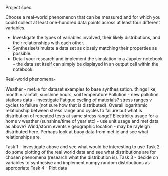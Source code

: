 Project spec:

Choose a real-world phenomenon that can be measured and for which you could
collect at least one-hundred data points across at least four different variables.
- Investigate the types of variables involved, their likely distributions, and their
relationships with each other.
- Synthesise/simulate a data set as closely matching their properties as possible.
- Detail your research and implement the simulation in a Jupyter notebook – the
data set itself can simply be displayed in an output cell within the notebook.


Real-world phenomena-

Weather - met.ie for dataset examples to base synthesisation. things like, month v rainfall, sunshine hours, soil temperature 
Pollution - new pollution stations data - investigate
Fatigue cycling of materials? stress ranges v cycles to failure (not sure how that is distributed). Overall logarithmic relationship between stress range and cycles to failure but what is distribution of repeated tests at same stress range?
Electricity usage for a home v weather (sunshine/time of year etc) - use unit usage and met data as above? 
Wind/storm events v geographic location - may be rayleigh distributed here. Perhaps look at buoy data from met.ie and see what relationships are.

Task 1 - investigate above and see what would be interesting to use
Task 2 - do some plotting of the real world data and see what distributions are for chosen phenomena (research what the distribution is). 
Task 3 - decide on variables to synthesise and implement numpy random distributions as appropriate
Task 4 - Plot data

